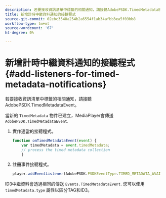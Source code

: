 ```yaml
---
description: 若要接收資訊清單中標籤的相關通知，請接聽AdobePSDK.TimedMetadataEvent。
title: 新增計時中繼資料通知的接聽程式
source-git-commit: 02ebc3548a254b2a6554f1ab34afbb3ea5f09bb8
workflow-type: tm+mt
source-wordcount: '67'
ht-degree: 0%

---
```


# 新增計時中繼資料通知的接聽程式{#add-listeners-for-timed-metadata-notifications}

若要接收資訊清單中標籤的相關通知，請接聽AdobePSDK.TimedMetadataEvent。

當新的 `TimedMetadata` 物件已建立，MediaPlayer會傳送 `AdobePSDK.TimedMetadataEvent`.

1. 實作適當的接聽程式。

   ```js
   function onTimedMetadataEvent(event) { 
       var timedMetadata = event.timedMetadata; 
       // process the timed metadata collection 
       } 
   ```

1. 註冊事件接聽程式。

   ```js
   player.addEventListener(AdobePSDK.PSDKEventType.TIMED_METADATA_AVAILABLE, onTimedMetadataEvent);
   ```

ID3中繼資料會透過相同的傳送 `Events.TimedMetadataEvent`. 您可以使用 `timedMetadata.type` 屬性以區分TAG和ID3。
